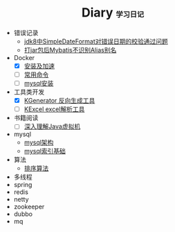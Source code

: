 <h1 align="center">Diary <small><small><small>学习日记</small></small></small></h1>


- 错误记录
    - [jdk8中SimpleDateFormat对错误日期的校验通过问题](docs/error/01.SimpleDateFormat.md)
    - [打jar包后Mybatis不识别Alias别名](docs/error/02.打jar包后Mybatis不识别Alias别名.md)
- Docker
    - [x] [安装及加速](docs/docker/01.安装及加速.md)
    - [ ] [常用命令](docs/docker/02.常用命令.md)
    - [ ] [mysql安装](docs/docker/03.mysql安装.md)
- 工具类开发
    - [x] [KGenerator 反向生成工具](https://github.com/KermitSun/KGenerator)
    - [ ] [KExcel excel解析工具](https://github.com/KermitSun/KExcel)
- 书籍阅读
    - [ ] [深入理解Java虚拟机](docs/notes/深入理解JVM虚拟机/00.catalog.md)
- mysql
    - [mysql架构](docs/mysql/01.mysql架构.md)
    - [mysql索引基础](docs/mysql/02.事务基础.md)
- 算法
    - [排序算法](https://github.com/KermitSun/algorithm/tree/master/java/kermit/algorithm/sort)
- 多线程
- spring
- redis
- netty
- zookeeper
- dubbo
- mq